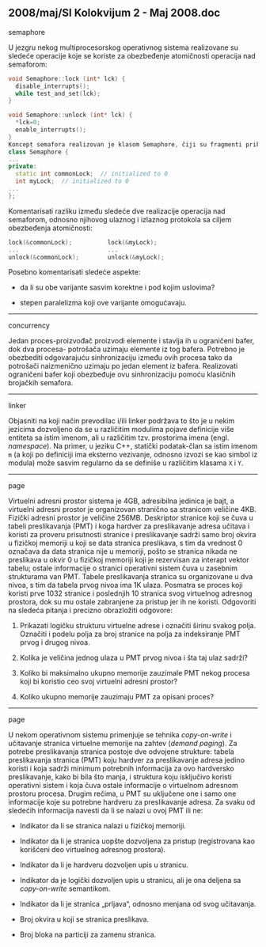 2008/maj/SI Kolokvijum 2 - Maj 2008.doc
--------------------------------------------------------------------------------
semaphore

U jezgru nekog multiprocesorskog operativnog sistema realizovane su sledeće operacije koje
se koriste za obezbeđenje atomičnosti operacija nad semaforom:
```cpp
void Semaphore::lock (int* lck) {
  disable_interrupts();
  while test_and_set(lck);
}

void Semaphore::unlock (int* lck) {
  *lck=0;
  enable_interrupts();
}
Koncept semafora realizovan je klasom Semaphore, čiji su fragmenti prikazani u nastavku:
class Semaphore {
...
private:
  static int commonLock;  // initialized to 0
  int myLock;  // initialized to 0
...
};
```
Komentarisati razliku između sledeće dve realizacije operacija nad semaforom,  odnosno
njihovog ulaznog i izlaznog protokola sa ciljem obezbeđenja atomičnosti:
```cpp
lock(&commonLock);          lock(&myLock);
...                         ...
unlock(&commonLock);        unlock(&myLock);
```
Posebno komentarisati sledeće aspekte:

- da li su obe varijante sasvim korektne i pod kojim uslovima?

- stepen paralelizma koji ove varijante omogućavaju.



--------------------------------------------------------------------------------
concurrency

Jedan proces-proizvođač proizvodi elemente i stavlja ih u ograničeni bafer, dok dva procesa-
potrošača uzimaju elemente iz tog bafera. Potrebno je obezbediti odgovarajuću sinhronizaciju
između ovih procesa tako da potrošači naizmenično uzimaju po jedan element iz bafera.
Realizovati ograničeni bafer koji obezbeđuje ovu sinhronizaciju pomoću klasičnih brojačkih
semafora.


--------------------------------------------------------------------------------
linker

Objasniti na koji način prevodilac i/ili linker podržava to što je u nekim jezicima dozvoljeno
da se u različitim modulima pojave definicije više entiteta sa istim imenom, ali u različitim
tzv. prostorima imena (engl. *namespace*). Na primer, u jeziku C++, statički podatak-član sa
istim imenom
`m` (a koji po definiciji ima eksterno vezivanje, odnosno izvozi se kao simbol iz
modula) može sasvim regularno da se definiše u različitim klasama `X` i `Y`.


--------------------------------------------------------------------------------
page

Virtuelni adresni prostor sistema je 4GB,  adresibilna jedinica je bajt, a virtuelni adresni
prostor je organizovan stranično sa stranicom veličine 4KB. Fizički adresni prostor je veličine
256MB.  Deskriptor stranice koji se čuva u tabeli preslikavanja (PMT) i koga hardver za
preslikavanje adresa učitava i koristi za proveru prisutnosti stranice i preslikavanje sadrži
samo broj okvira u fizičkoj memoriji u koji se data stranica preslikava, s tim da vrednost 0
označava da data stranica nije u memoriji, pošto se stranica nikada ne preslikava u okvir 0 u
fizičkoj memoriji koji je rezervisan za interapt vektor tabelu; ostale informacije o stranici
operativni sistem čuva u zasebnim strukturama van PMT. Tabele preslikavanja stranica su
organizovane u dva nivoa, s tim da tabela prvog nivoa ima 1K ulaza. Posmatra se proces koji
koristi prve 1032 stranice i poslednjih 10 stranica svog virtuelnog adresnog prostora, dok su
mu ostale zabranjene za pristup jer ih ne koristi. Odgovoriti na sledeća pitanja i precizno
obrazložiti odgovore:
1. Prikazati logičku strukturu virtuelne adrese i označiti širinu svakog polja. Označiti i
podelu polja za broj stranice na polja za indeksiranje PMT prvog i drugog nivoa.


2.   Kolika je veličina jednog ulaza u PMT prvog nivoa i šta taj ulaz sadrži?





3.  Koliko bi maksimalno ukupno memorije zauzimale PMT nekog procesa koji bi
koristio ceo svoj virtuelni adresni prostor?





4.  Koliko ukupno memorije zauzimaju PMT za opisani proces?




--------------------------------------------------------------------------------
page

U nekom operativnom sistemu primenjuje se tehnika *copy-on-write* i učitavanje stranica
virtuelne memorije na zahtev (*demand paging*). Za potrebe preslikavanja stranica postoje dve
odvojene strukture: tabela preslikavanja stranica (PMT) koju hardver za preslikavanje adresa
jedino koristi i koja sadrži minimum potrebnih informacija za ovo hardversko preslikavanje,
kako bi bila što manja, i struktura koju isključivo koristi operativni sistem i koja čuva ostale
informacije o virtuelnom adresnom prostoru procesa. Drugim rečima, u PMT su uključene
one i samo one informacije koje su potrebne hardveru za preslikavanje adresa. Za svaku od
sledećih informacija navesti da li se nalazi u ovoj PMT ili ne:

- Indikator da li se stranica nalazi u fizičkoj memoriji.

- Indikator da li je stranica uopšte dozvoljena za pristup
(registrovana kao korišćeni deo virtuelnog adresnog prostora).

- Indikator da li je hardveru dozvoljen upis u stranicu.

- Indikator da je logički dozvoljen upis u stranicu,  ali je ona
deljena sa *copy-on-write* semantikom.

- Indikator da li je stranica „prljava“, odnosno menjana od svog
učitavanja.

- Broj okvira u koji se stranica preslikava.

- Broj bloka na particiji za zamenu stranica.

